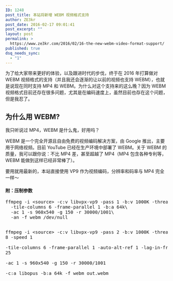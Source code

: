 ```yaml
---
ID: 1248
post_title: 本站将新增 WEBM 视频格式支持
author: ZE3kr
post_date: 2016-02-17 09:01:41
post_excerpt: ""
layout: post
permalink: >
  https://www.ze3kr.com/2016/02/16-the-new-webm-video-format-support/
published: true
dsq_needs_sync:
  - "1"
---
```

为了给大家带来更好的体验，以及跟进时代的步伐，终于在 2016 年打算做对 WEBM 视频格式的支持（并且我还会逐渐的让以前的视频也支持 WEBM），也就是说现在同时支持 MP4 和 WEBM。为什么对这个支持来的这么晚？因为 WEBM 视频格式目前还存在很多问题，尤其是在编码速度上，虽然目前也存在这个问题，但是我忍了。
<h2>为什么用 WEBM?</h2>
我只听说过 MP4，WEBM 是什么鬼，好用吗？

WEBM 是一个完全开源且自由免费的视频编码解决方案，由 Google 推出，主要用于网络视频。目前 YouTube 已经在生产环境中部署了 WEBM。关于 WEBM 的质量，我可以跟你说：不比 MP4 差，甚至超越了 MP4（MP4 包含各种专利等，WEBM 能做到这样已经非常棒了）。

要用就用最新的，本站直接使用 VP9 作为视频编码，分辨率和码率与 MP4 完全一样～
<h4>附：压制参数</h4>
<pre class="lang:sh decode:true ">ffmpeg -i &lt;source&gt; -c:v libvpx-vp9 -pass 1 -b:v 1000K -threads 8 -speed 4 \
  -tile-columns 6 -frame-parallel 1 -b:a 64k\
  -ac 1 -s 960x540 -g 150 -r 30000/1001\
  -an -f webm /dev/null

ffmpeg -i &lt;source&gt; -c:v libvpx-vp9 -pass 2 -b:v 1000K -threads 8 -speed 1 \
  -tile-columns 6 -frame-parallel 1 -auto-alt-ref 1 -lag-in-frames 25 \
  -ac 1 -s 960x540 -g 150 -r 30000/1001\
  -c:a libopus -b:a 64k -f webm out.webm</pre>
